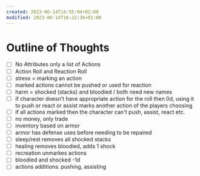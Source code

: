 ```yaml
---
created: 2023-06-14T14:55:04+02:00
modified: 2023-06-14T16:22:36+02:00
---
```


# Outline of Thoughts

- [ ] No Attributes only a list of Actions
- [ ] Action Roll and Reaction Roll
- [ ] stress = marking an action
- [ ] marked actions cannot be pushed or used for reaction
- [ ] harm = shocked (stacks) and bloodied / both need new names
- [ ] if character doesn't have appropriate action for the roll then 0d, using it to push or react or assist marks another action of the players choosing
- [ ] if all actions marked then the character can't push, assist, react etc.
- [ ] no money, only trade
- [ ] inventory based on armor
- [ ] armor has defense uses before needing to be repaired
- [ ] sleep/rest removes all shocked stacks
- [ ] healing removes bloodied, adds 1 shock 
- [ ] recreation unmarkes actions
- [ ] bloodied and shocked -1d
- [ ] actions additions: pushing, assisting
